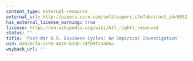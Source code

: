 ```yaml
---
content_type: external-resource
external_url: http://papers.ssrn.com/sol3/papers.cfm?abstract_id=5052
has_external_license_warning: true
license: https://en.wikipedia.org/wiki/All_rights_reserved
status: ''
title: 'Post-War U.S. Business Cycles: An Empirical Investigation'
uid: da820cfa-2c95-4b10-b33b-74fb9f218d6a
wayback_url: ''
---
```

